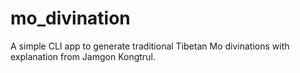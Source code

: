 # mo_divination
A simple CLI app to generate traditional Tibetan Mo divinations with explanation from Jamgon Kongtrul.
